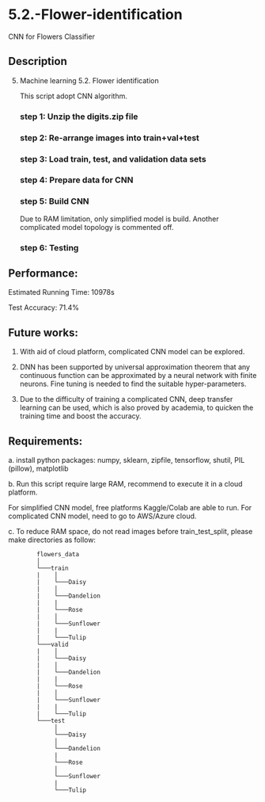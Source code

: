 # 5.2.-Flower-identification
CNN for Flowers Classifier

## Description
5. Machine learning
    5.2. Flower identification

    This script adopt CNN algorithm.

    ### step 1: Unzip the digits.zip file
    ### step 2: Re-arrange images into train+val+test
    ### step 3: Load train, test, and validation data sets
    ### step 4: Prepare data for CNN
    ### step 5: Build CNN
      Due to RAM limitation, only simplified model is build. Another complicated model topology is commented off.
    ### step 6: Testing
    
## Performance:
Estimated Running Time: 10978s

Test Accuracy: 71.4%

## Future works:
1. With aid of cloud platform, complicated CNN model can be explored.

2. DNN has been supported by universal approximation theorem that any continuous function can be approximated by a neural network with finite neurons. Fine tuning is needed to find the suitable hyper-parameters.

3. Due to the difficulty of training a complicated CNN, deep transfer learning can be used, which is also proved
by academia, to quicken the training time and boost the accuracy.

## Requirements:

a. install python packages: numpy, sklearn, zipfile, tensorflow, shutil, PIL (pillow), matplotlib

b. Run this script require large RAM, recommend to execute it in a cloud platform.

 For simplified CNN model, free platforms Kaggle/Colab are able to run.
 For complicated CNN model, need to go to AWS/Azure cloud.

c. To reduce RAM space, do not read images before train_test_split, please make directories as follow:
        
            flowers_data
            │
            └───train
            |    │
            |    └───Daisy
            |    │
            |    └───Dandelion
            |    |
            |    └───Rose
            |    │
            |    └───Sunflower
            |    |
            |    └───Tulip
            └───valid
            |    │
            |    └───Daisy
            |    │
            |    └───Dandelion
            |    |
            |    └───Rose
            |    │
            |    └───Sunflower
            |    |
            |    └───Tulip
            └───test
                 │
                 └───Daisy
                 │
                 └───Dandelion
                 |
                 └───Rose
                 │
                 └───Sunflower
                 |
                 └───Tulip
